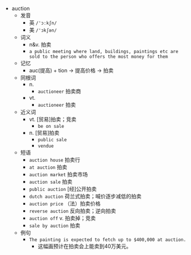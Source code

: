 - auction
  - 发音
    - 英 `/'ɔːkʃn/`
    - 美 `/'ɔkʃən/`
  - 词义
    - n&v. 拍卖
    - `a public meeting where land, buildings, paintings etc are sold to the person who offers the most money for them`
  - 记忆
    - auc(提高) + tion → 提高价格 → 拍卖
  - 同根词
    - n.
      - `auctioneer` 拍卖商
    - vt.
      - `auctioneer` 拍卖
  - 近义词
    - vt. [贸易]拍卖；竞卖
      - `be on sale`
    - n. [贸易]拍卖
      - `public sale`
      - `vendue`
  - 短语
    - `auction house` 拍卖行 
    - `at auction` 拍卖 
    - `auction market` 拍卖市场 
    - `auction sale` 拍卖 
    - `public auction` [经]公开拍卖 
    - `dutch auction` 荷兰式拍卖；喊价逐步减低的拍卖 
    - `auction price` （法）拍卖价格 
    - `reverse auction` 反向拍卖；逆向拍卖 
    - `auction off` v. 拍卖掉；竞卖 
    - `sale by auction` 拍卖 
  - 例句
    - `The painting is expected to fetch up to $400,000 at auction.`
      - 这幅画预计在拍卖会上能卖到40万美元。

